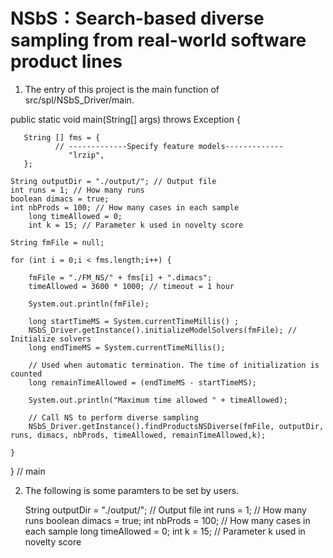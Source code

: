 # NSbS：Search-based diverse sampling from real-world software product lines
1. The entry of this project is the main function of src/spl/NSbS_Driver/main.

public static void main(String[] args) throws Exception {

       String [] fms = {
              // -------------Specify feature models-------------
                 "lrzip",
       };
   	      	
  	String outputDir = "./output/"; // Output file
  	int runs = 1; // How many runs
  	boolean dimacs = true;
  	int nbProds = 100; // How many cases in each sample
        long timeAllowed = 0; 
        int k = 15; // Parameter k used in novelty score 
  	
  	String fmFile = null;
  	
  	for (int i = 0;i < fms.length;i++) {

        fmFile = "./FM_NS/" + fms[i] + ".dimacs"; 
        timeAllowed = 3600 * 1000; // timeout = 1 hour
  			
  		System.out.println(fmFile);
  		    		
  		long startTimeMS = System.currentTimeMillis() ;   
  		NSbS_Driver.getInstance().initializeModelSolvers(fmFile); // Initialize solvers
  		long endTimeMS = System.currentTimeMillis();
  	
  		// Used when automatic termination. The time of initialization is counted
  		long remainTimeAllowed = (endTimeMS - startTimeMS); 
  		
  		System.out.println("Maximum time allowed " + timeAllowed);   	

  		// Call NS to perform diverse sampling
  		NSbS_Driver.getInstance().findProductsNSDiverse(fmFile, outputDir, runs, dimacs, nbProds, timeAllowed, remainTimeAllowed,k);	
  		
  	}
  	
  	
  } // main


2. The following is some paramters to be set by users.
	
	String outputDir = "./output/"; // Output file
  	int runs = 1; // How many runs
  	boolean dimacs = true;
  	int nbProds = 100; // How many cases in each sample
    long timeAllowed = 0; 
    int k = 15; // Parameter k used in novelty score 
